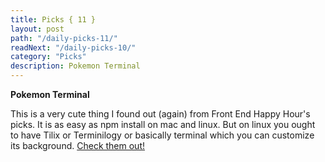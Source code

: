 ```yaml
---
title: Picks { 11 }
layout: post
path: "/daily-picks-11/"
readNext: "/daily-picks-10/"
category: "Picks"
description: Pokemon Terminal
---
```


**Pokemon Terminal**

This is a very cute thing I found out (again) from Front End Happy Hour's picks. It is as easy as npm install on mac and linux. But on linux you ought to have Tilix or Terminilogy or basically terminal which you can customize its background. <a href="https://github.com/LazoCoder/Pokemon-Terminal" target="_blank">Check them out!</a>
